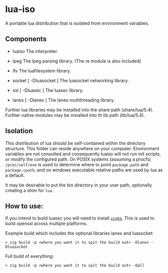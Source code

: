 # lua-iso

A portable lua distribution that is isolated from environment variables.

## Components

- luaiso
  The interpreter.

- lpeg
  The lpeg parsing library. (The re module is also included)

- lfs
  The luafilesystem library.
  
- socket \[ -Dluasocket \]
  The luasocket networking library.

- ssl \[ -Dluasec \]
  The luasec library.

- lanes \[ -Dlanes \]
  The lanes multithreading library.


Further lua libraries may be installed into the share path (share/lua/5.4).
Further native modules may be installed into th lib path (lib/lua/5.4).

## Isolation

This distribution of lua should be self-contained within the directory structure. This folder
can reside anywhere on your computer. Environment variables are not consulted and consequently
luaiso will not run init scripts, or modify the configured path. On POSIX systems (assuming a procfs)
`/proc/self/exe` is used to determine where to point `package.path` and `package.cpath`, and on windows
executable relative paths are used by lua as a default.

It may be desirable to put the bin directory in your user path, optionally creating a shim for `lua`.

## How to use:

If you intend to build luasec you will need to install [`vcpkg`](https://github.com/microsoft/vcpkg).
This is used to build openssl across multiple platforms.


Example build which includes the optional libraries lanes and luasocket:
```
> zig build -p <where you want it to spit the build out> -Dlanes -Dluasocket
```

Full build of everything:
```
> zig build -p <where you want it to spit the build out> -Dall
```






